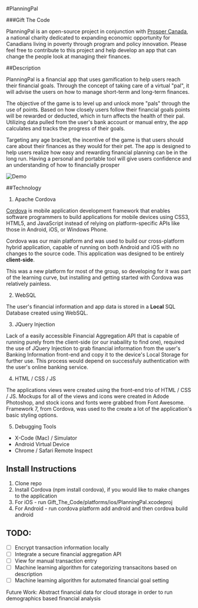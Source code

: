 #PlanningPal

###Gift The Code

PlanningPal is an open-source project in conjunction with [Prosper Canada](http://prospercanada.org/), a national charity dedicated to expanding economic opportunity for Canadians living in poverty through program and policy innovation. Please feel free to contribute to this project and help develop an app that can change the people look at managing their finances. 

##Description

PlanningPal is a financial app that uses gamification to help users reach their financial goals. Through the concept of taking care of a virtual "pal", it will advise the users on how to manage short-term and long-term finances.

The objective of the game is to level up and unlock more "pals" through the use of points. Based on how closely users follow their financial goals points will be rewarded or deducted, which in turn affects the health of their pal. Utilizing data pulled from the user's bank account or manual entry, the app calculates and tracks the progress of their goals.

Targeting any age bracket, the incentive of the game is that users should care about their finances as they would for their pet. The app is designed to help users realize how easy and rewarding financial planning can be in the long run. Having a personal and portable tool will give users confidence and an understanding of how to financially prosper

![Demo](Gift_The_Code/www/img/planningpal_demo_video.gif?raw=true "Planning Pal Demo")

##Technology

1. Apache Cordova 

  [Cordova](https://cordova.apache.org/) is mobile application development framework that enables software programmers to build applications for mobile devices using CSS3, HTML5, and JavaScript instead of relying on platform-specific APIs like those in Android, iOS, or Windows Phone. 
  
  Cordova was our main platform and was used to build our cross-platform hybrid application, capable of running on both Android and iOS with no changes to the source code. This application was designed to be entirely __client-side__.

  This was a new platform for most of the group, so developing for it was part of the learning curve, but installing and getting started with Cordova was relatively painless.

2. WebSQL 

  The user's financial information and app data is stored in a __Local__ SQL Database created using WebSQL.

3. JQuery Injection 

  Lack of a easily accessible Financial Aggregation API that is capable of running purely from the client-side (or our inabaility to find one), required the use of JQuery Injection to grab financial information from the user's Banking Information front-end and copy it to the device's Local Storage for further use. This process would depend on successfuly authentication with the user's online banking service.

4. HTML / CSS / JS 

  The applications views were created using the front-end trio of HTML / CSS / JS. Mockups for all of the views and icons were created in Adode Photoshop, and stock icons and fonts were grabbed from Font Awesome. Framework 7, from Cordova, was used to the create a lot of the application's basic styling options.

5. Debugging Tools
  - X-Code (Mac) / Simulator
  - Android Virtual Device
  - Chrome / Safari Remote Inspect
  
## Install Instructions
1. Clone repo
2. Install Cordova (npm install cordova), if you would like to make changes to the application
3. For iOS - run Gift_The_Code/platforms/ios/PlanningPal.xcodeproj
4. For Android - run cordova platform add android and then cordova build android
 
## TODO: 
- [ ] Encrypt transaction information locally
- [ ] Integrate a secure financial aggregation API
- [ ] View for manual transaction entry
- [ ] Machine learning algorithm for categorizing transacitons based on description 
- [ ] Machine learning algorithm for automated financial goal setting 

Future Work: Abstract financial data for cloud storage in order to run demographics based financial analysis

